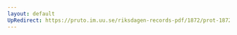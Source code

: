 ```yaml
---
layout: default
UpRedirect: https://pruto.im.uu.se/riksdagen-records-pdf/1872/prot-1872--ak--203/prot-1872--ak--203_006.pdf
---
```

